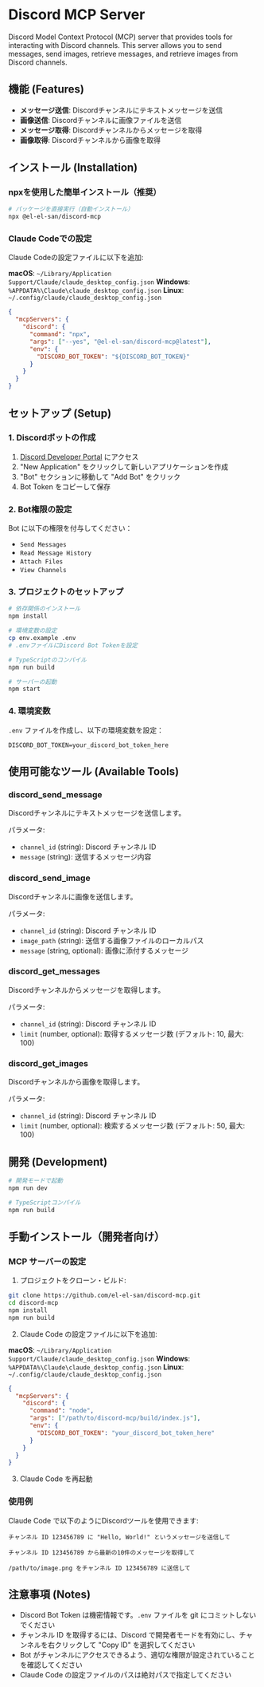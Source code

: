 # Discord MCP Server

Discord Model Context Protocol (MCP) server that provides tools for interacting with Discord channels. This server allows you to send messages, send images, retrieve messages, and retrieve images from Discord channels.

## 機能 (Features)

- **メッセージ送信**: Discordチャンネルにテキストメッセージを送信
- **画像送信**: Discordチャンネルに画像ファイルを送信  
- **メッセージ取得**: Discordチャンネルからメッセージを取得
- **画像取得**: Discordチャンネルから画像を取得

## インストール (Installation)

### npxを使用した簡単インストール（推奨）

```bash
# パッケージを直接実行（自動インストール）
npx @el-el-san/discord-mcp
```

### Claude Codeでの設定

Claude Codeの設定ファイルに以下を追加:

**macOS**: `~/Library/Application Support/Claude/claude_desktop_config.json`
**Windows**: `%APPDATA%\Claude\claude_desktop_config.json`
**Linux**: `~/.config/claude/claude_desktop_config.json`

```json
{
  "mcpServers": {
    "discord": {
      "command": "npx",
      "args": ["--yes", "@el-el-san/discord-mcp@latest"],
      "env": {
        "DISCORD_BOT_TOKEN": "${DISCORD_BOT_TOKEN}"
      }
    }
  }
}
```

## セットアップ (Setup)

### 1. Discordボットの作成

1. [Discord Developer Portal](https://discord.com/developers/applications) にアクセス
2. "New Application" をクリックして新しいアプリケーションを作成
3. "Bot" セクションに移動して "Add Bot" をクリック
4. Bot Token をコピーして保存

### 2. Bot権限の設定

Bot に以下の権限を付与してください：
- `Send Messages`
- `Read Message History`
- `Attach Files`
- `View Channels`

### 3. プロジェクトのセットアップ

```bash
# 依存関係のインストール
npm install

# 環境変数の設定
cp env.example .env
# .envファイルにDiscord Bot Tokenを設定

# TypeScriptのコンパイル
npm run build

# サーバーの起動
npm start
```

### 4. 環境変数

`.env` ファイルを作成し、以下の環境変数を設定：

```
DISCORD_BOT_TOKEN=your_discord_bot_token_here
```

## 使用可能なツール (Available Tools)

### discord_send_message
Discordチャンネルにテキストメッセージを送信します。

パラメータ:
- `channel_id` (string): Discord チャンネル ID
- `message` (string): 送信するメッセージ内容

### discord_send_image
Discordチャンネルに画像を送信します。

パラメータ:
- `channel_id` (string): Discord チャンネル ID  
- `image_path` (string): 送信する画像ファイルのローカルパス
- `message` (string, optional): 画像に添付するメッセージ

### discord_get_messages
Discordチャンネルからメッセージを取得します。

パラメータ:
- `channel_id` (string): Discord チャンネル ID
- `limit` (number, optional): 取得するメッセージ数 (デフォルト: 10, 最大: 100)

### discord_get_images
Discordチャンネルから画像を取得します。

パラメータ:
- `channel_id` (string): Discord チャンネル ID
- `limit` (number, optional): 検索するメッセージ数 (デフォルト: 50, 最大: 100)

## 開発 (Development)

```bash
# 開発モードで起動
npm run dev

# TypeScriptコンパイル
npm run build
```

## 手動インストール（開発者向け）

### MCP サーバーの設定

1. プロジェクトをクローン・ビルド:
```bash
git clone https://github.com/el-el-san/discord-mcp.git
cd discord-mcp
npm install
npm run build
```

2. Claude Code の設定ファイルに以下を追加:

**macOS**: `~/Library/Application Support/Claude/claude_desktop_config.json`
**Windows**: `%APPDATA%\Claude\claude_desktop_config.json`
**Linux**: `~/.config/claude/claude_desktop_config.json`

```json
{
  "mcpServers": {
    "discord": {
      "command": "node",
      "args": ["/path/to/discord-mcp/build/index.js"],
      "env": {
        "DISCORD_BOT_TOKEN": "your_discord_bot_token_here"
      }
    }
  }
}
```

3. Claude Code を再起動

### 使用例

Claude Code で以下のようにDiscordツールを使用できます:

```
チャンネル ID 123456789 に "Hello, World!" というメッセージを送信して
```

```
チャンネル ID 123456789 から最新の10件のメッセージを取得して
```

```
/path/to/image.png をチャンネル ID 123456789 に送信して
```

## 注意事項 (Notes)

- Discord Bot Token は機密情報です。`.env` ファイルを git にコミットしないでください
- チャンネル ID を取得するには、Discord で開発者モードを有効にし、チャンネルを右クリックして "Copy ID" を選択してください
- Bot がチャンネルにアクセスできるよう、適切な権限が設定されていることを確認してください
- Claude Code の設定ファイルのパスは絶対パスで指定してください
